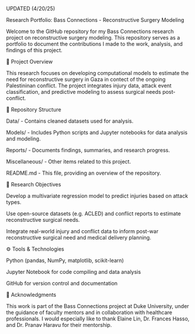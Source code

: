 UPDATED (4/20/25)

Research Portfolio: Bass Connections - Reconstructive Surgery Modeling

Welcome to the GitHub repository for my Bass Connections research project on reconstructive surgery modeling. This repository serves as a portfolio to document the contributions I made to the work, analysis, and findings of this project.

📌 Project Overview

This research focuses on developing computational models to estimate the need for reconstructive surgery in Gaza in contect of the ongoing Palestininan conflict. The project integrates injury data, attack event classification, and predictive modeling to assess surgical needs post-conflict.

📂 Repository Structure

Data/ - Contains cleaned datasets used for analysis.

Models/ - Includes Python scripts and Jupyter notebooks for data analysis and modeling.

Reports/ - Documents findings, summaries, and research progress.

Miscellaneous/ - Other items related to this project.

README.md - This file, providing an overview of the repository.

🔬 Research Objectives

Develop a multivariate regression model to predict injuries based on attack types.

Use open-source datasets (e.g. ACLED) and conflict reports to estimate reconstructive surgical needs.

Integrate real-world injury and conflict data to inform post-war reconstructive surgical need and medical delivery planning.

⚙️ Tools & Technologies

Python (pandas, NumPy, matplotlib, scikit-learn)

Jupyter Notebook for code compiling and data analysis

GitHub for version control and documentation

📢 Acknowledgments

This work is part of the Bass Connections project at Duke University, under the guidance of faculty mentors and in collaboration with healthcare professionals. I would especially like to thank Elaine Lin, Dr. Frances Hasso, and Dr. Pranav Haravu for their mentorship.
